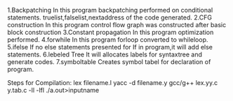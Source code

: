 1.Backpatching
              In this program backpatching performed on conditional statements.
              truelist,falselist,nextaddress of the code generated.
2.CFG construction
               In this program control flow graph was constructed after basic block construction
3.Constant propagation
                In this program optimization performed.
4.forwhile
          In this program forloop converted to whileloop.
5.ifelse
        If no else statements presented for If in program,it will add else statements.
6.lebeled Tree
        It will allocates labels for syntaxtree and generate codes.
 7.symboltable
         Creates symbol tabel for declaration of program.
         
         
         
 Steps for Compilation:
  lex filename.l
  yacc -d filename.y
  gcc/g++ lex.yy.c y.tab.c -ll -lfl
  ./a.out>inputname
